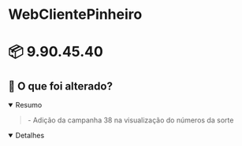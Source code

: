 # WebClientePinheiro

# 📦 9.90.45.40

## 📰 O que foi alterado?
<details open>
<summary>Resumo</summary>
<blockquote>
- Adição da campanha 38 na visualização do números da sorte
</blockquote>
<details open>
<summary>Detalhes</summary>
<blockquote></blockquote>

